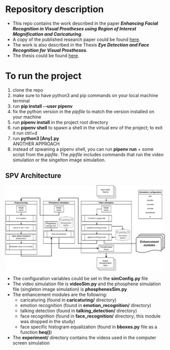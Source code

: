 # Repository description
- This repo contains the work described in the paper ***Enhancing Facial Recognition in Visual Prostheses using Region of Interest Magnification and Caricaturing***.
- A copy of the published research paper could be found [here](./Paper/). 
- The work is also described in the Thesis ***Eye Detection and Face Recognition for Visual Prostheses***.
- The thesis could be found [here](./Thesis/).

# To run the project
1. clone the repo
2. make sure to have python3 and pip commands on your local machine terminal
3. run **pip install --user pipenv**
4. fix the python version in the *pipfile* to match the version installed on your machine
5. run **pipenv install** in the project root directory  
6. run **pipenv shell** to spawn a shell in the virtual env of the project; to exit it run ctrl+d
7. run **python3 [Any].py**  
ANOTHER APPROACH  
8. instead of spwaning a pipenv shell, you can run **pipenv run** + some script from the *pipfile*. The *pipfile* includes commands that run the video simulation or the singelton image simulation.


## SPV Architecture
![spv architecture](images/architecture.png "SPV architecture")

- The configuration variables could be set in the **simConfig.py** file
- The video simulation file is **videoSim.py** and the phosphene simulation file (singleton image simulation) is **phosphenesSim.py**
- The enhancement modules are the following:
    - caricaturing (found in **caricaturing/** directory)
    - emotion recognition (found in **emotion_recognition/** directory)
    - talking detection (found in **talking_detection/** directory)
    - face recognition (found in **face_recognition/** directory; this module was dropped in the study)
    - face specific histogram equalization (found in **bboxes.py** file as a function **heq()**)
- The **experiment/** directory contains the videos used in the computer screen simulation



